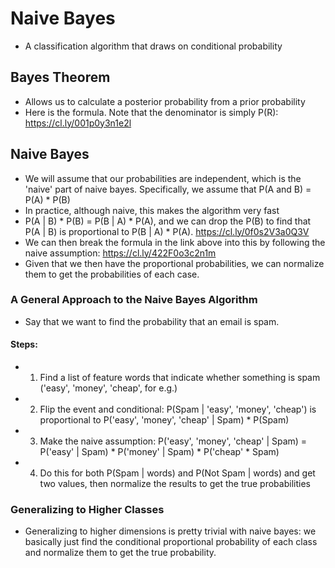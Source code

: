 # Naive Bayes
- A classification algorithm that draws on conditional probability

## Bayes Theorem
- Allows us to calculate a posterior probability from a prior probability
- Here is the formula. Note that the denominator is simply P(R): https://cl.ly/001p0y3n1e2l

## Naive Bayes
- We will assume that our probabilities are independent, which is the 'naive' part of naive bayes. Specifically, we assume that P(A and B) = P(A) * P(B)
- In practice, although naive, this makes the algorithm very fast
- P(A | B) * P(B) = P(B | A) * P(A), and we can drop the P(B) to find that P(A | B) is proportional to P(B | A) * P(A). https://cl.ly/0f0s2V3a0Q3V
- We can then break the formula in the link above into this by following the naive assumption: https://cl.ly/422F0o3c2n1m
- Given that we then have the proportional probabilities, we can normalize them to get the probabilities of each case. 

### A General Approach to the Naive Bayes Algorithm
- Say that we want to find the probability that an email is spam. 

#### Steps:
- 1) Find a list of feature words that indicate whether something is spam ('easy', 'money', 'cheap', for e.g.)
- 2) Flip the event and conditional: P(Spam | 'easy', 'money', 'cheap') is proportional to P('easy', 'money', 'cheap' | Spam) * P(Spam)
- 3) Make the naive assumption: P('easy', 'money', 'cheap' | Spam) = P('easy' | Spam) * P('money' | Spam) * P('cheap' * Spam)
- 4) Do this for both P(Spam | words) and P(Not Spam | words) and get two values, then normalize the results to get the true probabilities

### Generalizing to Higher Classes
- Generalizing to higher dimensions is pretty trivial with naive bayes: we basically just find the conditional proportional probability of each class and normalize them to get the true probability.
